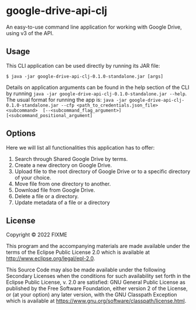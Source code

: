 # google-drive-api-clj

An easy-to-use command line application for working with Google Drive, using v3 of the API.

## Usage

This CLI application can be used directly by running its JAR file:

    $ java -jar google-drive-api-clj-0.1.0-standalone.jar [args]

Details on application arguments can be found in the help section of the CLI by running 
`java -jar google-drive-api-clj-0.1.0-standalone.jar --help`. The usual format for running the app is:
`java -jar google-drive-api-clj-0.1.0-standalone.jar --cfp <path_to_credentials.json_file> <subcommand> 
[--<subcommand_flag_argument>] [<subcommand_positional_argument]`

## Options

Here we will list all functionalities this application has to offer:
1. Search through Shared Google Drive by terms.
2. Create a new directory on Google Drive.
3. Upload file to the root directory of Google Drive or to a specific
directory of your choice.
4. Move file from one directory to another.
5. Download file from Google Drive.
6. Delete a file or a directory.
7. Update metadata of a file or a directory

## License

Copyright © 2022 FIXME

This program and the accompanying materials are made available under the
terms of the Eclipse Public License 2.0 which is available at
http://www.eclipse.org/legal/epl-2.0.

This Source Code may also be made available under the following Secondary
Licenses when the conditions for such availability set forth in the Eclipse
Public License, v. 2.0 are satisfied: GNU General Public License as published by
the Free Software Foundation, either version 2 of the License, or (at your
option) any later version, with the GNU Classpath Exception which is available
at https://www.gnu.org/software/classpath/license.html.
